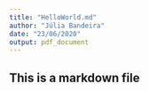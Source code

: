 ```yaml
---
title: "HelloWorld.md"
author: "Júlia Bandeira"
date: "23/06/2020"
output: pdf_document
---
```


## This is a markdown file